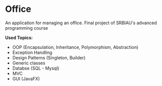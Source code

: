 # Office
An application for managing an office.
Final project of SRBIAU's advanced programming course

**Used Topics:**
- OOP (Encapsulation, Inheritance, Polymorphism,  Abstraction)
- Exception Handling
- Design Patterns (Singleton, Builder)
- Generic classes
- Databse (SQL - Mysql)
- MVC
- GUI (JavaFX)
